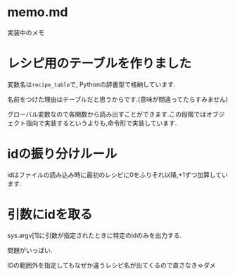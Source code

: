 # memo.md
実装中のメモ

# レシピ用のテーブルを作りました
変数名は`recipe_table`で, Pythonの辞書型で格納しています.

名前をつけた理由はテーブルだと思うからです.(意味が間違ってたらすみません)

グローバル変数なので各関数から読み出すことができます.この段階ではオブジェクト指向で実装するというよりも,命令形で実装しています.

# idの振り分けルール
idはファイルの読み込み時に最初のレシピに0をふりそれ以降,+1ずつ加算しています.

# 引数にidを取る
sys.argv[1]に引数が指定されたときに特定のidのみを出力する.

問題がいっぱい.

IDの範囲外を指定してもなぜか違うレシピ名が出てくるので直さなきゃダメ
